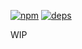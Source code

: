[![npm](https://img.shields.io/npm/v/rebem-theme-reset.svg?style=flat-square)](https://www.npmjs.com/package/rebem-theme-reset)
[![deps](https://img.shields.io/gemnasium/rebem/theme-reset.svg?style=flat-square)](https://gemnasium.com/rebem/theme-reset)

WIP
